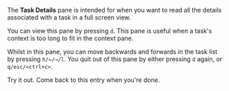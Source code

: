 The **Task Details** pane is intended for when you want to read all the details
associated with a task in a full screen view.

You can view this pane by pressing `d`. This pane is useful when a task's
context is too long to fit in the context pane.

Whilst in this pane, you can move backwards and forwards in the task list by
pressing `h/←/→/l`. You quit out of this pane by either pressing `d` again, or
`q/esc/<ctrl+c>`.

Try it out. Come back to this entry when you're done.
